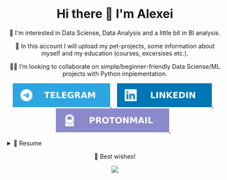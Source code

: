 <h1 align='center'>
  Hi there 👋 I'm Alexei
</h1>
<p align='center'>
  👀  I'm interested in Data Sciense, Data Analysis and a little bit in BI analysis.
</p>
<p align='center'>
  💪  In this account I will upload my pet-projects, some information about myself and my education (courses, excersises etc.).
</p>
<p align='center'>
  🙋‍♂️  I’m looking to collaborate on simple/beginner-friendly Data Sciense/ML projects with Python implementation.
</p>

<p align='center'>
  
  <a href="https://t.me/Alex_dk78">
   <img src="img/Telegram-2CA5E0.svg" />
  </a>&nbsp;&nbsp;
  <a href="https://www.linkedin.com/in/alexei-borovoy-316a3b237/">
    <img src="img/linkedin-0077B5.svg" />
  </a>&nbsp;&nbsp;
  <a href="mailto:aborovoi@proton.me">
    <img src="img/ProtonMail-8B89CC.svg" />
  </a>&nbsp;&nbsp;
  
</p>

<details>
  <summary>📃 Resume</summary>

## Education

- 📖 **Master, Faculty of Civil Engineering, Construction of bridges and tunnels**\
📆 September 2006 - July 2011\
📍 **Saint-Petersburg State University of Architecture and Civil Engineering** - St.Petersburg, RU

## Experience
<img align="right" src="img/Microsoft_Excel-217346.svg" />
<img align="right" src="img/Microsoft_Office-D83B01.svg" />


- 👨‍💻 **Engineer at Central Design Bureau for Marine Engineering "Rubin"**\
📆 October 2014 - Present\
🛠 I was involved in implementation of Kanban and Lean technologies, and controlling methods of the production processes. Under my monitoring, a number of factories and buildings were build, maintained and upgraded.

<img align="right" src="img/scikit_learn-F7931E.svg" />
<img align="right" src="img/Oracle-F80000.svg" />
<img align="right" src="img/Python-FFD43B.svg" />

- 👨‍💻 **Big Data Analyst (Data Scientist) Student at ITMO University**\
📆 September 2022 - December 2022\
🛠 Stack: Databases (Oracle, PostgreSQL, MongoDB, Redis, Cassandra, Neo4j), Python (Pandas, NumPy, Matplotlib, Seaborn, Scikit-learn), MS Azure ML Studio, Machine learning algorithms (K-NN, K-Means, regressions, SVM, decision trees, random forest, ensembles), Neural networks (Tensorflow, Keras).

</details>

<p align='center'>
  🤝  Best wishes!
</p>
<p align='center'>
   <img src="https://komarev.com/ghpvc/?username=AlexDk78&style=flat-square" />
</p>

